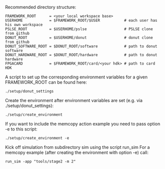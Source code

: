 Recommended directory structure:

    FRAMEWORK_ROOT      = <your local workspace base>
    USERHOME            = $FRAMEWORK_ROOT/$USER           # each user has his own workspace
    PSLSE_ROOT          = $USERHOME/pslse                 # PSLSE clone from github
    DONUT_ROOT          = $USERHOME/donut                 # donut clone from github
    DONUT_SOFTWARE_ROOT = $DONUT_ROOT/software            # path to donut software
    DONUT_HARDWARE_ROOT = $DONUT_ROOT/hardware            # path to donut hardware
    FPGACARD            = $FRAMEWORK_ROOT/card/<your hdk> # path to card HDK

A script to set up the corresponding environment variables for a given FRAMEWORK_ROOT can be
found here:

    ./setup/donut_settings

Create the environment after environment variables are set (e.g. via ./setup/donut_settings):

    ./setup/create_environment

If you want to include the memcopy action example you need to pass option -e to this script:

    ./setup/create_environment -e

Kick off simulation from subdirectory sim using the script run_sim
For a memcopy example (after creating the environment with option -e) call:

    run_sim -app "tools/stage2 -m 2"
